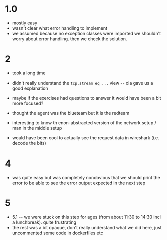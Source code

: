 # 1.0
- mostly easy
- wasn't clear what error handling to implement
- we assumed because no exception classes were imported we shouldn't worry about error handling. then we check the solution.


# 2
- took a long time
- didn't really understand the `tcp.stream eq ...` view -- ola gave us a good explanation
- maybe if the exercises had questions to answer it would have been a bit more focused?

- thought the agent was the blueteam but it is the redteam
- interesting to know th enon-abstracted version of the network setup / man in the middle setup
- would have been cool to actually see the request data in wireshark (i.e. decode the bits)

# 4
- was quite easy but was completely nonobvious that we should print the error to be able to see the error output expected in the next step

# 5
- 5.1 -- we were stuck on this step for ages (from about 11:30 to 14:30 incl a lunchbreak). quite frustrating
- the rest was a bit opaque, don't really understand what we did here, just uncommented some code in dockerfiles etc
